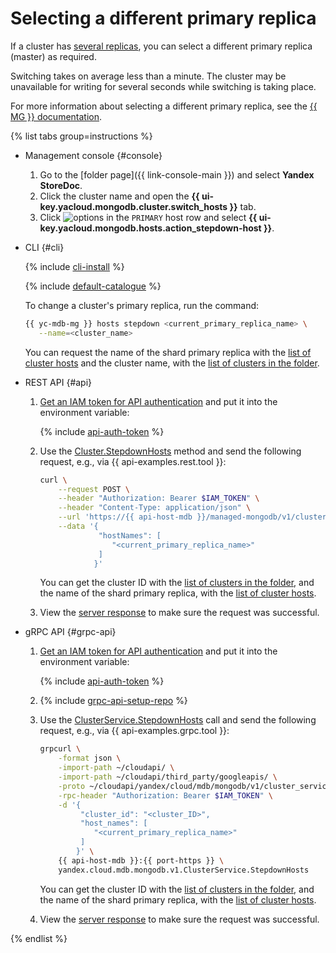 # Selecting a different primary replica

If a cluster has [several replicas](../concepts/replication.md), you can select a different primary replica (master) as required.

Switching takes on average less than a minute. The cluster may be unavailable for writing for several seconds while switching is taking place.

For more information about selecting a different primary replica, see the [{{ MG }} documentation](https://docs.mongodb.com/manual/reference/method/rs.stepDown/).

{% list tabs group=instructions %}

- Management console {#console}

    1. Go to the [folder page]({{ link-console-main }}) and select **Yandex StoreDoc**.
    1. Click the cluster name and open the **{{ ui-key.yacloud.mongodb.cluster.switch_hosts }}** tab.
    1. Click ![options](../../_assets/console-icons/ellipsis.svg) in the `PRIMARY` host row and select **{{ ui-key.yacloud.mongodb.hosts.action_stepdown-host }}**.

- CLI {#cli}

    {% include [cli-install](../../_includes/cli-install.md) %}

    {% include [default-catalogue](../../_includes/default-catalogue.md) %}

    To change a cluster's primary replica, run the command:

    ```bash
    {{ yc-mdb-mg }} hosts stepdown <current_primary_replica_name> \
       --name=<cluster_name>
    ```

    You can request the name of the shard primary replica with the [list of cluster hosts](hosts.md#list) and the cluster name, with the [list of clusters in the folder](cluster-list.md#list-clusters).

- REST API {#api}

    1. [Get an IAM token for API authentication](../api-ref/authentication.md) and put it into the environment variable:

        {% include [api-auth-token](../../_includes/mdb/api-auth-token.md) %}

    1. Use the [Cluster.StepdownHosts](../api-ref/Cluster/stepdownHosts.md) method and send the following request, e.g., via {{ api-examples.rest.tool }}:

        ```bash
        curl \
            --request POST \
            --header "Authorization: Bearer $IAM_TOKEN" \
            --header "Content-Type: application/json" \
            --url 'https://{{ api-host-mdb }}/managed-mongodb/v1/clusters/<cluster_ID>:stepdownHosts' \
            --data '{
                     "hostNames": [
                        "<current_primary_replica_name>"
                     ]
                    }'
        ```

        You can get the cluster ID with the [list of clusters in the folder](cluster-list.md#list-clusters), and the name of the shard primary replica, with the [list of cluster hosts](hosts.md#list).

    1. View the [server response](../api-ref/Cluster/stepdownHosts.md#yandex.cloud.operation.Operation) to make sure the request was successful.

- gRPC API {#grpc-api}

    1. [Get an IAM token for API authentication](../api-ref/authentication.md) and put it into the environment variable:

        {% include [api-auth-token](../../_includes/mdb/api-auth-token.md) %}

    1. {% include [grpc-api-setup-repo](../../_includes/mdb/grpc-api-setup-repo.md) %}

    1. Use the [ClusterService.StepdownHosts](../api-ref/grpc/Cluster/stepdownHosts.md) call and send the following request, e.g., via {{ api-examples.grpc.tool }}:

        ```bash
        grpcurl \
            -format json \
            -import-path ~/cloudapi/ \
            -import-path ~/cloudapi/third_party/googleapis/ \
            -proto ~/cloudapi/yandex/cloud/mdb/mongodb/v1/cluster_service.proto \
            -rpc-header "Authorization: Bearer $IAM_TOKEN" \
            -d '{
                 "cluster_id": "<cluster_ID>",
                 "host_names": [
                    "<current_primary_replica_name>"
                 ]
                }' \
            {{ api-host-mdb }}:{{ port-https }} \
            yandex.cloud.mdb.mongodb.v1.ClusterService.StepdownHosts
        ```    

        You can get the cluster ID with the [list of clusters in the folder](cluster-list.md#list-clusters), and the name of the shard primary replica, with the [list of cluster hosts](hosts.md#list).

    1. View the [server response](../api-ref/grpc/Cluster/stepdownHosts.md#yandex.cloud.operation.Operation) to make sure the request was successful.

{% endlist %}
